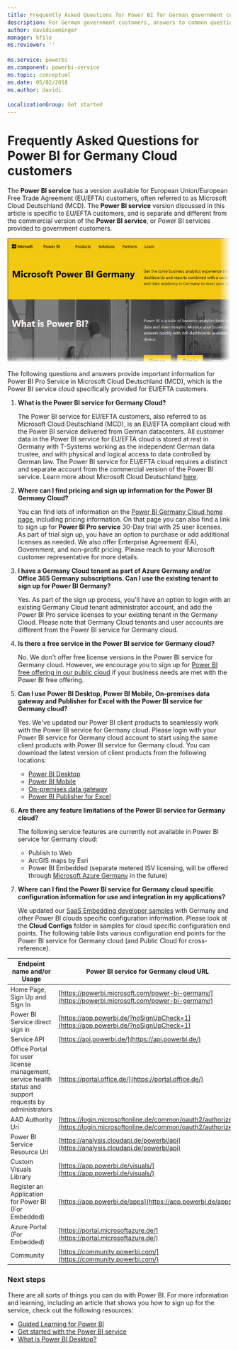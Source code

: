 ```yaml
---
title: Frequently Asked Questions for Power BI for German government customers
description: For German government customers, answers to common questions for the Power BI German government service
author: davidiseminger
manager: kfile
ms.reviewer: ''

ms.service: powerbi
ms.component: powerbi-service
ms.topic: conceptual
ms.date: 05/02/2018
ms.author: davidi

LocalizationGroup: Get started
---
```

# Frequently Asked Questions for Power BI for Germany Cloud customers
The **Power BI service** has a version available for European Union/European Free Trade Agreement (EU/EFTA) customers, often referred to as Microsoft Cloud Deutschland (MCD). The **Power BI service** version discussed in this article is specific to EU/EFTA customers, and is separate and different from the commercial version of the **Power BI service**, or Power BI services provided to government customers.

![](media/service-govde-faq/govde-faq_01.png)

The following questions and answers provide important information for Power BI Pro Service in Microsoft Cloud Deutschland (MCD), which is the Power BI service cloud specifically provided for EU/EFTA customers.

1. **What is the Power BI service for Germany Cloud?**
   
   The Power BI service for EU/EFTA customers, also referred to as Microsoft Cloud Deutschland (MCD), is an EU/EFTA compliant cloud with the Power BI service delivered from German datacenters. All customer data in the Power BI service for EU/EFTA cloud is stored at rest in Germany with T-Systems working as the independent German data trustee, and with physical and logical access to data controlled by German law. The Power BI service for EU/EFTA cloud requires a distinct and separate account from the commercial version of the Power BI service. Learn more about Microsoft Cloud Deutschland [here](https://www.microsoft.com/trustcenter/cloudservices/nationalcloud).
2. **Where can I find pricing and sign up information for the Power BI Germany Cloud?**
   
   You can find lots of information on the [Power BI Germany Cloud home page](https://powerbi.microsoft.com/power-bi-germany/), including pricing information. On that page you can also find a link to sign up for **Power BI Pro service** 30-Day trial with 25 user licenses. As part of trial sign up, you have an option to purchase or add additional licenses as needed. We also offer Enterprise Agreement (EA), Government, and non-profit pricing. Please reach to your Microsoft customer representative for more details.
3. **I have a Germany Cloud tenant as part of Azure Germany and/or Office 365 Germany subscriptions. Can I use the existing tenant to sign up for Power BI Germany?**
   
   Yes. As part of the sign up process, you'll have an option to login with an existing Germany Cloud tenant administrator account, and add the Power BI Pro service licenses to your existing tenant in the Germany Cloud. Please note that Germany Cloud tenants and user accounts are different from the Power BI service for Germany cloud.
4. **Is there a free service in the Power BI service for Germany cloud?**
   
   No. We don't offer free license versions in the Power BI service for Germany cloud. However, we encourage you to sign up for [Power BI free offering in our public cloud](https://powerbi.microsoft.com/get-started/) if your business needs are met with the Power BI free offering.
5. **Can I use Power BI Desktop, Power BI Mobile, On-premises data gateway and Publisher for Excel with the Power BI service for Germany cloud?**
   
   Yes. We've updated our Power BI client products to seamlessly work with the Power BI service for Germany cloud. Please login with your Power BI service for Germany cloud account to start using the same client products with Power BI service for Germany cloud. You can download the latest version of client products from the following locations:
   
   * [Power BI Desktop](https://powerbi.microsoft.com/desktop/)
   * [Power BI Mobile](https://powerbi.microsoft.com/mobile/)
   * [On-premises data gateway](https://powerbi.microsoft.com/gateway/)
   * [Power BI Publisher for Excel](https://powerbi.microsoft.com/excel-dashboard-publisher/)
6. **Are there any feature limitations of the Power BI service for Germany cloud?**
   
   The following service features are currently not available in Power BI service for Germany cloud:
   
   * Publish to Web
   * ArcGIS maps by Esri
   * Power BI Embedded (separate metered ISV licensing, will be offered through [Microsoft Azure Germany](https://azure.microsoft.com/overview/clouds/germany/) in the future)
7. **Where can I find the Power BI service for Germany cloud specific configuration information for use and integration in my applications?**
   
   We updated our [SaaS Embedding developer samples](https://github.com/Microsoft/PowerBI-Developer-Samples) with Germany and other Power BI clouds specific configuration information. Please look at the **Cloud Configs** folder in samples for cloud specific configuration end points. The following table lists  various configuration end points for the Power BI service for Germany cloud (and Public Cloud for cross-reference).

| **Endpoint name and/or Usage** | **Power BI service for Germany cloud URL** | **Equivalent URL in Public Cloud (for cross-reference)** |
| --- | --- | --- |
| Home Page, Sign Up and Sign In |[https://powerbi.microsoft.com/power-bi-germany/](https://powerbi.microsoft.com/power-bi-germany/) |[https://powerbi.microsoft.com/](https://powerbi.microsoft.com/) |
| Power BI Service direct sign in |[https://app.powerbi.de/?noSignUpCheck=1](https://app.powerbi.de/?noSignUpCheck=1) |[https://app.powerbi.com/?noSignUpCheck=1](https://app.powerbi.com/?noSignUpCheck=1) |
| Service API |[https://api.powerbi.de/](https://api.powerbi.de/) |[https://api.powerbi.com/](https://api.powerbi.com/) |
| Office Portal for user license management, service health status and support requests by administrators |[https://portal.office.de/](https://portal.office.de/) |[https://portal.office.com/](https://portal.office.com/) |
| AAD Authority Uri |[https://login.microsoftonline.de/common/oauth2/authorize/](https://login.microsoftonline.de/common/oauth2/authorize/) |[https://login.microsoftonline.com/common/oauth2/authorize/](https://login.microsoftonline.com/common/oauth2/authorize/) |
| Power BI Service Resource Uri |[https://analysis.cloudapi.de/powerbi/api](https://analysis.cloudapi.de/powerbi/api) |[https://analysis.windows.net/powerbi/api](https://analysis.windows.net/powerbi/api) |
| Custom Visuals Library |[https://app.powerbi.de/visuals/](https://app.powerbi.de/visuals/) |[https://app.powerbi.com/visuals/](https://app.powerbi.com/visuals/) |
| Register an Application for Power BI (For Embedded) |[https://app.powerbi.de/apps](https://app.powerbi.de/apps) |[https://app.powerbi.com/apps](https://app.powerbi.com/apps) |
| Azure Portal (For Embedded) |[https://portal.microsoftazure.de/](https://portal.microsoftazure.de/) |[https://portal.azure.com/](https://portal.azure.com/) |
| Community |[https://community.powerbi.com/](https://community.powerbi.com/) |[https://community.powerbi.com/](https://community.powerbi.com/) |

### Next steps
There are all sorts of things you can do with Power BI. For more information and learning, including an article that shows you how to sign up for the service, check out the following resources:

* [Guided Learning for Power BI](guided-learning/gettingstarted.yml?tutorial-step=1)
* [Get started with the Power BI service](service-get-started.md)
* [What is Power BI Desktop?](desktop-what-is-desktop.md)

